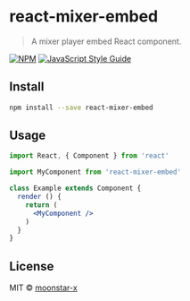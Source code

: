 # react-mixer-embed

> A mixer player embed React component.

[![NPM](https://img.shields.io/npm/v/react-mixer-embeds.svg)](https://www.npmjs.com/package/react-mixer-embeds) [![JavaScript Style Guide](https://img.shields.io/badge/code_style-standard-brightgreen.svg)](https://standardjs.com)

## Install

```bash
npm install --save react-mixer-embed
```

## Usage

```jsx
import React, { Component } from 'react'

import MyComponent from 'react-mixer-embed'

class Example extends Component {
  render () {
    return (
      <MyComponent />
    )
  }
}
```

## License

MIT © [moonstar-x](https://github.com/moonstar-x)
